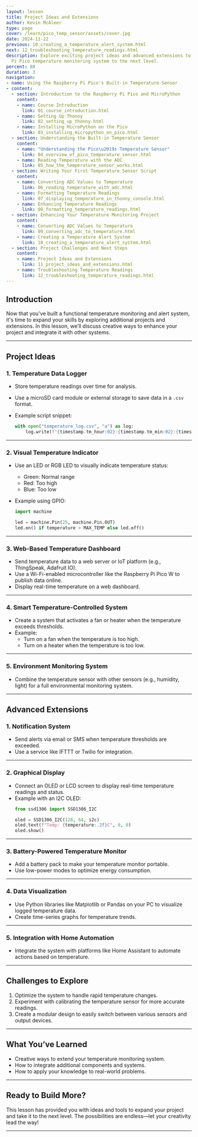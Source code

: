 ```yaml
---
layout: lesson
title: Project Ideas and Extensions
author: Kevin McAleer
type: page
cover: /learn/pico_temp_sensor/assets/cover.jpg
date: 2024-11-22
previous: 10_creating_a_temperature_alert_system.html
next: 12_troubleshooting_temperature_readings.html
description: Explore exciting project ideas and advanced extensions to take your Raspberry
  Pi Pico temperature monitoring system to the next level.
percent: 88
duration: 3
navigation:
- name: Using the Raspberry Pi Pico's Built-in Temperature Sensor
- content:
  - section: Introduction to the Raspberry Pi Pico and MicroPython
    content:
    - name: Course Introduction
      link: 01_course_introduction.html
    - name: Setting Up Thonny
      link: 02_setting_up_thonny.html
    - name: Installing MicroPython on the Pico
      link: 03_installing_micropython_on_pico.html
  - section: Understanding the Built-in Temperature Sensor
    content:
    - name: "Understanding the Pico\u2019s Temperature Sensor"
      link: 04_overview_of_pico_temperature_sensor.html
    - name: Reading Temperature with the ADC
      link: 05_how_the_temperature_sensor_works.html
  - section: Writing Your First Temperature Sensor Script
    content:
    - name: Converting ADC Values to Temperature
      link: 06_reading_temperature_with_adc.html
    - name: Formatting Temperature Readings
      link: 07_displaying_temperature_in_thonny_console.html
    - name: Enhancing Temperature Readings
      link: 08_formatting_temperature_readings.html
  - section: Enhancing Your Temperature Monitoring Project
    content:
    - name: Converting ADC Values to Temperature
      link: 09_converting_adc_to_temperature.html
    - name: Creating a Temperature Alert System
      link: 10_creating_a_temperature_alert_system.html
  - section: Project Challenges and Next Steps
    content:
    - name: Project Ideas and Extensions
      link: 11_project_ideas_and_extensions.html
    - name: Troubleshooting Temperature Readings
      link: 12_troubleshooting_temperature_readings.html
---
```



## Introduction

Now that you've built a functional temperature monitoring and alert system, it's time to expand your skills by exploring additional projects and extensions. In this lesson, we’ll discuss creative ways to enhance your project and integrate it with other systems.

---

## Project Ideas

### 1. **Temperature Data Logger**

   - Store temperature readings over time for analysis.
   - Use a microSD card module or external storage to save data in a `.csv` format.
   - Example script snippet:

     ```python
     with open("temperature_log.csv", "a") as log:
         log.write(f"{timestamp.tm_hour:02}:{timestamp.tm_min:02}:{timestamp.tm_sec:02}, {temperature:.2f}\n")
     ```

---

### 2. **Visual Temperature Indicator**

   - Use an LED or RGB LED to visually indicate temperature status:
     - Green: Normal range
     - Red: Too high
     - Blue: Too low
   - Example using GPIO:
   
     ```python
     import machine

     led = machine.Pin(25, machine.Pin.OUT)
     led.on() if temperature > MAX_TEMP else led.off()
     ```

---

### 3. **Web-Based Temperature Dashboard**

   - Send temperature data to a web server or IoT platform (e.g., ThingSpeak, Adafruit IO).
   - Use a Wi-Fi-enabled microcontroller like the Raspberry Pi Pico W to publish data online.
   - Display real-time temperature on a web dashboard.

---

### 4. **Smart Temperature-Controlled System**

   - Create a system that activates a fan or heater when the temperature exceeds thresholds.
   - Example:
     - Turn on a fan when the temperature is too high.
     - Turn on a heater when the temperature is too low.

---

### 5. **Environment Monitoring System**

   - Combine the temperature sensor with other sensors (e.g., humidity, light) for a full environmental monitoring system.

---

## Advanced Extensions

### 1. **Notification System**

   - Send alerts via email or SMS when temperature thresholds are exceeded.
   - Use a service like IFTTT or Twilio for integration.

---

### 2. **Graphical Display**

   - Connect an OLED or LCD screen to display real-time temperature readings and status.
   - Example with an I2C OLED:
     ```python
     from ssd1306 import SSD1306_I2C

     oled = SSD1306_I2C(128, 64, i2c)
     oled.text(f"Temp: {temperature:.2f}C", 0, 0)
     oled.show()
     ```

---

### 3. **Battery-Powered Temperature Monitor**

   - Add a battery pack to make your temperature monitor portable.
   - Use low-power modes to optimize energy consumption.

---

### 4. **Data Visualization**

   - Use Python libraries like Matplotlib or Pandas on your PC to visualize logged temperature data.
   - Create time-series graphs for temperature trends.

---

### 5. **Integration with Home Automation**

   - Integrate the system with platforms like Home Assistant to automate actions based on temperature.

---

## Challenges to Explore

1. Optimize the system to handle rapid temperature changes.
2. Experiment with calibrating the temperature sensor for more accurate readings.
3. Create a modular design to easily switch between various sensors and output devices.

---

## What You’ve Learned

- Creative ways to extend your temperature monitoring system.
- How to integrate additional components and systems.
- How to apply your knowledge to real-world problems.

---

## Ready to Build More?

This lesson has provided you with ideas and tools to expand your project and take it to the next level. The possibilities are endless—let your creativity lead the way!

---
